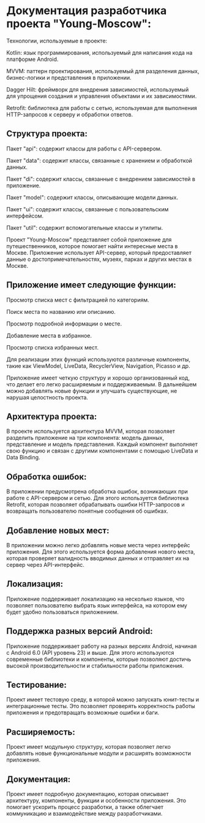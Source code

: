 <h1>Документация разработчика проекта "Young-Moscow":</h1>


Технологии, используемые в проекте:

<p>Kotlin: язык программирования, используемый для написания кода на платформе Android.</p>
<p>MVVM: паттерн проектирования, используемый для разделения данных, бизнес-логики и представления в приложении.</p>
<p>Dagger Hilt: фреймворк для внедрения зависимостей, используемый для упрощения создания и управления объектами и их зависимостями.</p>
<p>Retrofit: библиотека для работы с сетью, используемая для выполнения HTTP-запросов к серверу и обработки ответов.</p>
<h2>Структура проекта:</h2>

<p>Пакет "api": содержит классы для работы с API-сервером.</p>
<p>Пакет "data": содержит классы, связанные с хранением и обработкой данных.</p>
<p>Пакет "di": содержит классы, связанные с внедрением зависимостей в приложение.</p>
<p>Пакет "model": содержит классы, описывающие модели данных.</p>
<p>Пакет "ui": содержит классы, связанные с пользовательским интерфейсом.</p>
<p>Пакет "util": содержит вспомогательные классы и утилиты.</p>
<p>Проект "Young-Moscow" представляет собой приложение для путешественников, которое помогает найти интересные места в Москве. Приложение использует API-сервер, который предоставляет данные о достопримечательностях, музеях, парках и других местах в Москве.</p>

<h2>Приложение имеет следующие функции:</h2>

<p>Просмотр списка мест с фильтрацией по категориям.</p>
<p>Поиск места по названию или описанию.</p>
<p>Просмотр подробной информации о месте.</p>
<p>Добавление места в избранное.</p>
<p>Просмотр списка избранных мест.</p>
<p>Для реализации этих функций используются различные компоненты, такие как ViewModel, LiveData, RecyclerView, Navigation, Picasso и др.</p>

<p>Приложение имеет четкую структуру и хорошо организованный код, что делает его легко расширяемым и поддерживаемым. В дальнейшем можно добавлять новые функции и улучшать существующие, не нарушая целостность проекта.</p>

<h2>Архитектура проекта:</h2> 
<p>В проекте используется архитектура MVVM, которая позволяет разделить приложение на три компонента: модель данных, представление и модель представления. Каждый компонент выполняет свою функцию и связан с другими компонентами с помощью LiveData и Data Binding.</p>

<h2>Обработка ошибок:</h2>
<p>В приложении предусмотрена обработка ошибок, возникающих при работе с API-сервером и сетью. Для этого используется библиотека Retrofit, которая позволяет обрабатывать ошибки HTTP-запросов и возвращать пользователю понятные сообщения об ошибках.</p>

<h2>Добавление новых мест:</h2> 
<p>В приложении можно легко добавлять новые места через интерфейс приложения. Для этого используется форма добавления нового места, которая проверяет валидность вводимых данных и отправляет их на сервер через API-интерфейс.</p>

<h2>Локализация:</h2>
<p>Приложение поддерживает локализацию на несколько языков, что позволяет пользователю выбрать язык интерфейса, на котором ему будет удобно пользоваться приложением.</p>

<h2>Поддержка разных версий Android:</h2> 
<p>Приложение поддерживает работу на разных версиях Android, начиная с Android 6.0 (API уровень 23) и выше. Для этого используются современные библиотеки и компоненты, которые позволяют достичь высокой производительности и стабильности работы приложения.</p>

<h2>Тестирование:</h2> 
<p>Проект имеет тестовую среду, в которой можно запускать юнит-тесты и интеграционные тесты. Это позволяет проверять корректность работы приложения и предотвращать возможные ошибки и баги.</p>

<h2>Расширяемость:</h2> 
<p>Проект имеет модульную структуру, которая позволяет легко добавлять новые функциональные модули и расширять возможности приложения.</p>

<h2>Документация:</h2> 
<p>Проект имеет подробную документацию, которая описывает архитектуру, компоненты, функции и особенности приложения. Это помогает ускорить процесс разработки, а также облегчает коммуникацию и взаимодействие между разработчиками.</p>

